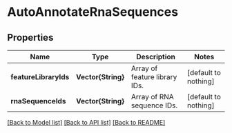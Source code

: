 # AutoAnnotateRnaSequences


## Properties
Name | Type | Description | Notes
------------ | ------------- | ------------- | -------------
**featureLibraryIds** | **Vector{String}** | Array of feature library IDs. | [default to nothing]
**rnaSequenceIds** | **Vector{String}** | Array of RNA sequence IDs. | [default to nothing]


[[Back to Model list]](../README.md#models) [[Back to API list]](../README.md#api-endpoints) [[Back to README]](../README.md)


